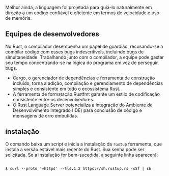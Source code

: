 
Melhor ainda, a linguagem foi projetada para guiá-lo naturalmente em direção a um código confiável e eficiente em termos de velocidade e uso de memória.


## Equipes de desenvolvedores
No Rust, o compilador desempenha um papel de guardião, recusando-se a compilar código com esses bugs indescritíveis, incluindo bugs de simultaneidade. Trabalhando junto com o compilador, a equipe pode gastar seu tempo concentrando-se na lógica do programa em vez de perseguir bugs.

- Cargo, o gerenciador de dependências e ferramenta de construção incluído, torna a adição, compilação e gerenciamento de dependências simples e consistente em todo o ecossistema Rust.
- A ferramenta de formatação Rustfmt garante um estilo de codificação consistente entre os desenvolvedores.
- O Rust Language Server potencializa a integração do Ambiente de Desenvolvimento Integrado (IDE) para conclusão de código e mensagens de erro embutidas.


## instalação 

O comando baixa um script e inicia a instalação da `rustup` ferramenta, que instala a versão estável mais recente do Rust. Sua senha pode ser solicitada. Se a instalação for bem-sucedida, a seguinte linha aparecerá:

``` curl

$ curl --proto '=https' --tlsv1.2 https://sh.rustup.rs -sSf | sh


 ```


